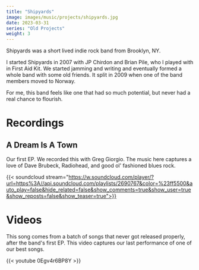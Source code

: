 ```yaml
---
title: "Shipyards"
image: images/music/projects/shipyards.jpg
date: 2023-03-31
series: "Old Projects"
weight: 3
---
```

Shipyards was a short lived indie rock band from Brooklyn, NY.

I started Shipyards in 2007 with JP Chirdon and Brian Pile, who I played with in First Aid Kit. We started jamming and writing and eventually formed a whole band with some old friends. It split in 2009 when one of the band members moved to Norway.

For me, this band feels like one that had so much potential, but never had a real chance to flourish.


# Recordings

## A Dream Is A Town

Our first EP. We recorded this with Greg Giorgio. The music here captures a love of Dave Brubeck, Radiohead, and good ol' fashioned blues rock.

{{< soundcloud stream="https://w.soundcloud.com/player/?url=https%3A//api.soundcloud.com/playlists/2690767&color=%23ff5500&auto_play=false&hide_related=false&show_comments=true&show_user=true&show_reposts=false&show_teaser=true">}}


# Videos

This song comes from a batch of songs that never got released properly, after the band's first EP. This video captures our last performance of one of our best songs.

{{< youtube 0Egv4r6BP8Y >}}


